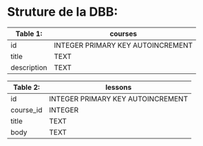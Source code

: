 # Struture de la DBB:

| Table 1: | courses |
| --- | --- |
| id | INTEGER PRIMARY KEY AUTOINCREMENT |
| title | TEXT |
| description | TEXT |

| Table 2: | lessons |
| --- | --- |
| id | INTEGER PRIMARY KEY AUTOINCREMENT |
| course_id | INTEGER |
| title | TEXT |
| body | TEXT |